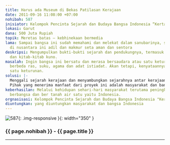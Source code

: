 ```yaml
---
title: Harus ada Museum di Bekas Patilasan Kerajaan
date: 2011-09-16 11:08:00 +07:00
nohibah: 587
inisiator: Kelompok Pencinta Sejarah dan Budaya Bangsa Indonesia “Kerta Rahayu”
lokasi: Garut
dana: 500 Juta Rupiah
topik: Meretas batas – kebhinekaan bermedia
lama: Sampai bangsa ini sudah memahami dan melekat dalam sanubarinya, sehingga tercipta
  di nusantara ini adil dan makmur seta aman dan sentora
deskripsi: Mengumpulkan bukti-bukti sejarah dan pendukungnya, termasuk benda peninggalan
  dan kitab-kitab kuno.
masalah: Ingin bangsa ini bersatu dan merasa bersaudara atau satu keturunan, walaupun
  berbeda ras, suku, agama dan adat istiadat. Akan tetapi, kenyataannya bangsa ini
  satu keturunan.
solusi: |-
  Menggali sejarah kerajaan dan menyambungkan sejarahnya antar kerajaan di Indonesia yang pernah ada.
  Pihak yang menerima manfaat dari proyek ini adalah masyarakat dan bangsa Indonesia.
keberhasilan: Melalui kehidupan sehari-hari masyarakat terutama peningkatan kesadaran
  berbangsa dan ber tanah air satu yaitu Indonesia.
orgnasisasi: Kelompok Pencinta Sejarah dan Budaya Bangsa Indonesia "Kerta Rahayu"
diuntungkan: yang diuntungkan masyarakat dan bangsa Indonesia
---
```


![587](/static/img/hibahcmb/587.png){: .img-responsive }{: width="350" }

### {{ page.nohibah }} - {{ page.title }}

---

